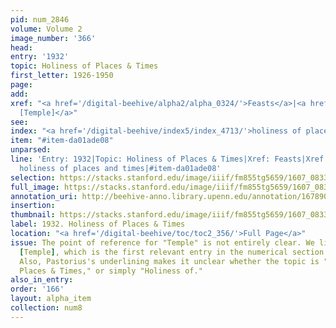 ```yaml
---
pid: num_2846
volume: Volume 2
image_number: '366'
head:
entry: '1932'
topic: Holiness of Places & Times
first_letter: 1926-1950
page:
add:
xref: "<a href='/digital-beehive/alpha2/alpha_0324/'>Feasts</a>|<a href='/digital-beehive/num1/num_0192/'>183
  [Temple]</a>"
see:
index: "<a href='/digital-beehive/index5/index_4713/'>holiness of places and times</a>"
item: "#item-da01ade08"
unparsed:
line: 'Entry: 1932|Topic: Holiness of Places & Times|Xref: Feasts|Xref: 183 [Temple]|Index:
  holiness of places and times|#item-da01ade08'
selection: https://stacks.stanford.edu/image/iiif/fm855tg5659/1607_0833/783,971,2887,1507/full/0/default.jpg
full_image: https://stacks.stanford.edu/image/iiif/fm855tg5659/1607_0833/full/full/0/default.jpg
annotation_uri: http://beehive-anno.library.upenn.edu/annotation/1678902379549
insertion:
thumbnail: https://stacks.stanford.edu/image/iiif/fm855tg5659/1607_0833/783,971,600,180/250,/0/default.jpg
label: 1932. Holiness of Places & Times
location: "<a href='/digital-beehive/toc/toc2_356/'>Full Page</a>"
issue: The point of reference for "Temple" is not entirely clear. We linked to 183
  [Temple], which is the first relevant entry in the numerical section of the Alvearium.
  Also, Pastorius's underlining makes it unclear whether the topic is "Holiness of
  Places & Times," or simply "Holiness of."
also_in_entry:
order: '166'
layout: alpha_item
collection: num8
---
```


